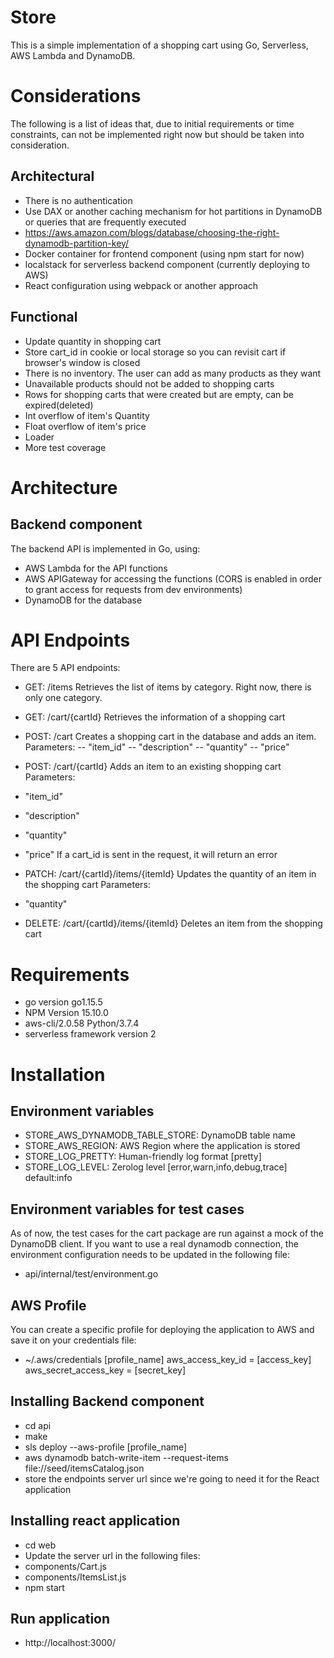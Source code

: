 # Store
This is a simple implementation of a shopping cart using Go, Serverless, AWS Lambda and DynamoDB.

# Considerations
The following is a list of ideas that, due to initial requirements or time constraints, can not be implemented right now but should be taken into consideration.

## Architectural
- There is no authentication
- Use DAX or another caching mechanism for hot partitions in DynamoDB or queries that are frequently executed
- https://aws.amazon.com/blogs/database/choosing-the-right-dynamodb-partition-key/
- Docker container for frontend component (using npm start for now)
- localstack for serverless backend component (currently deploying to AWS)
- React configuration using webpack or another approach

## Functional
- Update quantity in shopping cart
- Store cart_id in cookie or local storage so you can revisit cart if browser's window is closed
- There is no inventory. The user can add as many products as they want
- Unavailable products should not be added to shopping carts
- Rows for shopping carts that were created but are empty, can be expired(deleted)
- Int overflow of item's Quantity
- Float overflow of item's price
- Loader
- More test coverage

# Architecture
## Backend component
The backend API is implemented in Go, using:
 - AWS Lambda for the API functions
 - AWS APIGateway for accessing the functions (CORS is enabled in order to grant access for requests from dev environments)
 - DynamoDB for the database


# API Endpoints
There are 5 API endpoints:
- GET: /items
Retrieves the list of items by category. Right now, there is only one category.

- GET: /cart/{cartId}
Retrieves the information of a shopping cart

- POST: /cart
Creates a shopping cart in the database and adds an item.
Parameters:
 -- "item_id"
 -- "description"
 -- "quantity"
 -- "price"

- POST: /cart/{cartId}
Adds an item to an existing shopping cart
Parameters:
 - "item_id"
 - "description"
 - "quantity"
 - "price"
 If a cart_id is sent in the request, it will return an error

- PATCH: /cart/{cartId}/items/{itemId}
Updates the quantity of an item in the shopping cart
Parameters:
 - "quantity"

- DELETE: /cart/{cartId}/items/{itemId}
Deletes an item from the shopping cart

# Requirements
- go version go1.15.5
- NPM Version 15.10.0
- aws-cli/2.0.58 Python/3.7.4
- serverless framework version 2

# Installation

## Environment variables
 - STORE_AWS_DYNAMODB_TABLE_STORE: DynamoDB table name
 - STORE_AWS_REGION: AWS Region where the application is stored
 - STORE_LOG_PRETTY: Human-friendly log format [pretty]
 - STORE_LOG_LEVEL: Zerolog level [error,warn,info,debug,trace] default:info

## Environment variables for test cases
As of now, the test cases for the cart package are run against a mock of the DynamoDB client. If you want to use a real dynamodb connection, the environment configuration needs to be updated in the following file:
 - api/internal/test/environment.go

## AWS Profile

You can create a specific profile for deploying the application to AWS and save it on your credentials file:
- ~/.aws/credentials
[profile_name]
aws_access_key_id = [access_key]
aws_secret_access_key = [secret_key]

## Installing Backend component
- cd api
- make
- sls deploy --aws-profile [profile_name]
- aws dynamodb batch-write-item --request-items file://seed/itemsCatalog.json
- store the endpoints server url since we're going to need it for the React application

## Installing react application
- cd web
- Update the server url in the following files:
 - components/Cart.js
 - components/ItemsList.js
- npm start

## Run application
- http://localhost:3000/
